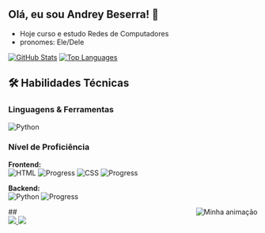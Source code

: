 ## Olá, eu sou Andrey Beserra! 👋

- Hoje curso e estudo Redes de Computadores
- pronomes: Ele/Dele

[![GitHub Stats](https://github-readme-stats.vercel.app/api?username=AndreyBeserra&show_icons=true&theme=radical&hide=contribs,prs)](https://github.com/anuraghazra/github-readme-stats)
[![Top Languages](https://github-readme-stats.vercel.app/api/top-langs/?username=AndreyBeserra&layout=compact&theme=radical)](https://github.com/anuraghazra/github-readme-stats)

## 🛠 Habilidades Técnicas

### Linguagens & Ferramentas
![Python](https://img.shields.io/badge/Python-3776AB?style=for-the-badge&logo=python&logoColor=white)

### Nível de Proficiência
**Frontend:**  
![HTML](https://img.shields.io/badge/HTML5-E34F26?style=flat-square&logo=html5&logoColor=white) ![Progress](https://geps.dev/progress/50)
![CSS](https://img.shields.io/badge/CSS3-1572B6?style=flat-square&logo=css3&logoColor=white) ![Progress](https://geps.dev/progress/50)

**Backend:**  
![Python](https://img.shields.io/badge/Python-3776AB?style=flat-square&logo=python&logoColor=white) ![Progress](https://geps.dev/progress/40)

 <img align="right" alt="Minha animação" src="https://raw.githubusercontent.com/AndreyBeserra/portfolio/assets/animation.gif">
##

<div>
    <a href="mailto:andreybeserra@gmail.com" target="_blank">
        <img src="https://img.shields.io/badge/-Gmail-%23333?style=for-the-badge&logo=gmail&logoColor=white" target="_blank">
    </a>
    <a href="https://www.linkedin.com/in/andrey-beserra-da-rocha-rodrigues-9358b1271" target="_blank">
        <img src="https://img.shields.io/badge/-LinkedIn-%230077B5?style=for-the-badge&logo=linkedin&logoColor=white" target="_blank">
    </a>
</div>
